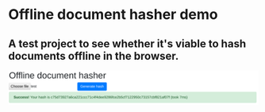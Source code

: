 # Offline document hasher demo
A test project to see whether it's viable to hash documents offline in the browser. 
---
![A screenshot of the web application](demo.png)
